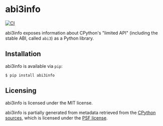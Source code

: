 abi3info
========

[![CI](https://github.com/woodruffw/abi3info/actions/workflows/ci.yml/badge.svg)](https://github.com/woodruffw/abi3info/actions/workflows/ci.yml)

abi3info exposes information about CPython's "limited API" (including the
stable ABI, called `abi3`) as a Python library.

## Installation

abi3info is available via `pip`:

```console
$ pip install abi3info
```

## Licensing

abi3info is licensed under the MIT license.

abi3info is partially generated from metadata retrieved from the
[CPython sources](https://github.com/python/cpython/blob/main/Misc/stable_abi.toml),
which is licensed under the [PSF license](https://docs.python.org/3/license.html#psf-license).
